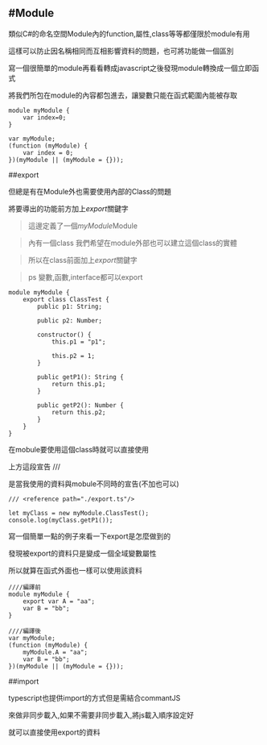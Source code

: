 
#Module
------

類似C#的命名空間Module內的function,屬性,class等等都僅限於module有用

這樣可以防止因名稱相同而互相影響資料的問題，也可將功能做一個區別

寫一個很簡單的module再看看轉成javascript之後發現module轉換成一個立即函式

將我們所包在module的內容都包進去，讓變數只能在函式範圍內能被存取

```
module myModule {
    var index=0;
}

var myModule;
(function (myModule) {
    var index = 0;
})(myModule || (myModule = {}));

```

##export

但總是有在Module外也需要使用內部的Class的問題

將要導出的功能前方加上*export*關鍵字

> 這邊定義了一個*myModule*Module

> 內有一個class 我們希望在module外部也可以建立這個class的實體

> 所以在class前面加上*export*關鍵字

> ps 變數,函數,interface都可以export

```
module myModule {
    export class ClassTest {
        public p1: String;

        public p2: Number;

        constructor() {
            this.p1 = "p1";

            this.p2 = 1;
        }

        public getP1(): String {
            return this.p1;
        }

        public getP2(): Number {
            return this.p2;
        }
    }
}

```

在mobule要使用這個class時就可以直接使用

上方這段宣告 /// <reference path="./export.ts"/>

是當我使用的資料與mobule不同時的宣告(不加也可以)

```
/// <reference path="./export.ts"/>

let myClass = new myModule.ClassTest();
console.log(myClass.getP1());
```

寫一個簡單一點的例子來看一下export是怎麼做到的

發現被export的資料只是變成一個全域變數屬性

所以就算在函式外面也一樣可以使用該資料

```
////編譯前
module myModule {
    export var A = "aa";
    var B = "bb";
}

////編譯後
var myModule;
(function (myModule) {
    myModule.A = "aa";
    var B = "bb";
})(myModule || (myModule = {}));
```

##import

typescript也提供import的方式但是需結合commantJS

來做非同步載入,如果不需要非同步載入,將js載入順序設定好

就可以直接使用export的資料



